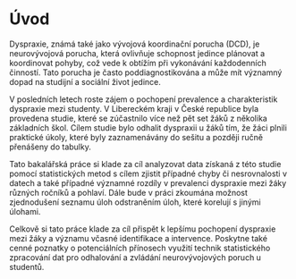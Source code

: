 # Úvod
Dyspraxie, známá také jako vývojová koordinační porucha (DCD), je neurovývojová porucha, která ovlivňuje schopnost jedince plánovat a koordinovat pohyby, což vede k obtížím při vykonávání každodenních činností. Tato porucha je často poddiagnostikována a může mít významný dopad na studijní a sociální život jedince.

V posledních letech roste zájem o pochopení prevalence a charakteristik dyspraxie mezi studenty. V Libereckém kraji v České republice byla provedena studie, které se zúčastnilo více než pět set žáků z několika základních škol. Cílem studie bylo odhalit dyspraxii u žáků tím, že žáci plnili praktické úkoly, které byly zaznamenávány do sešitu a později ručně přenášeny do tabulky.


Tato bakalářská práce si klade za cíl analyzovat data získaná z této studie pomocí statistických metod s cílem zjistit případné chyby či nesrovnalosti v datech a také případné významné rozdíly v prevalenci dyspraxie mezi žáky různých ročníků a pohlaví. Dále bude v práci zkoumána možnost zjednodušení seznamu úloh odstraněním úloh, které korelují s jinými úlohami.

Celkově si tato práce klade za cíl přispět k lepšímu pochopení dyspraxie mezi žáky a významu včasné identifikace a intervence. Poskytne také cenné poznatky o potenciálních přínosech využití technik statistického zpracování dat pro odhalování a zvládání neurovývojových poruch u studentů.
